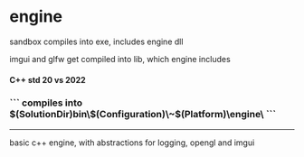 # engine
<p> sandbox compiles into exe, includes engine dll </p>
<p> imgui and glfw get compiled into lib, which engine includes </p>
<h4> C++ std 20 vs 2022 </h4>

<h3>  ``` compiles into $(SolutionDir)bin\$(Configuration)\~$(Platform)\engine\ ``` </h3>

--- 
<p> basic c++ engine, with abstractions for logging, opengl and imgui </p>
